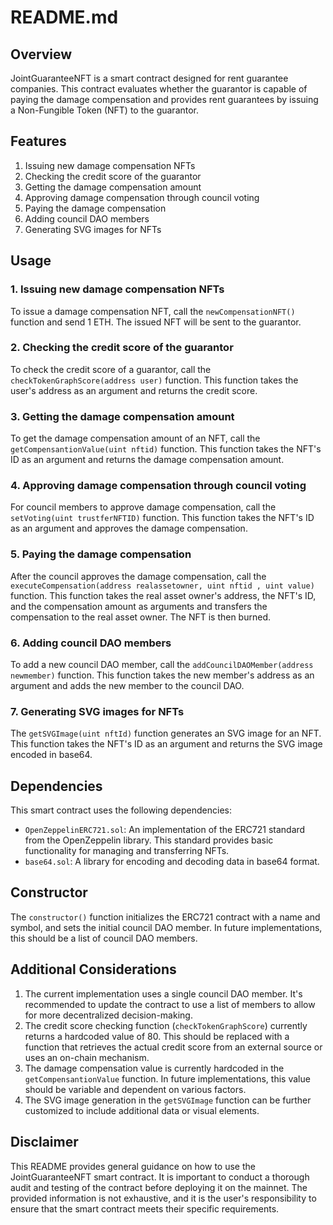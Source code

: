 README.md
=========

Overview
--------

JointGuaranteeNFT is a smart contract designed for rent guarantee companies. This contract evaluates whether the guarantor is capable of paying the damage compensation and provides rent guarantees by issuing a Non-Fungible Token (NFT) to the guarantor.

Features
--------

1.  Issuing new damage compensation NFTs
2.  Checking the credit score of the guarantor
3.  Getting the damage compensation amount
4.  Approving damage compensation through council voting
5.  Paying the damage compensation
6.  Adding council DAO members
7.  Generating SVG images for NFTs

Usage
-----

### 1\. Issuing new damage compensation NFTs

To issue a damage compensation NFT, call the `newCompensationNFT()` function and send 1 ETH. The issued NFT will be sent to the guarantor.

### 2\. Checking the credit score of the guarantor

To check the credit score of a guarantor, call the `checkTokenGraphScore(address user)` function. This function takes the user's address as an argument and returns the credit score.

### 3\. Getting the damage compensation amount

To get the damage compensation amount of an NFT, call the `getCompensantionValue(uint nftid)` function. This function takes the NFT's ID as an argument and returns the damage compensation amount.

### 4\. Approving damage compensation through council voting

For council members to approve damage compensation, call the `setVoting(uint trustferNFTID)` function. This function takes the NFT's ID as an argument and approves the damage compensation.

### 5\. Paying the damage compensation

After the council approves the damage compensation, call the `executeCompensation(address realassetowner, uint nftid , uint value)` function. This function takes the real asset owner's address, the NFT's ID, and the compensation amount as arguments and transfers the compensation to the real asset owner. The NFT is then burned.

### 6\. Adding council DAO members

To add a new council DAO member, call the `addCouncilDAOMember(address newmember)` function. This function takes the new member's address as an argument and adds the new member to the council DAO.

### 7\. Generating SVG images for NFTs

The `getSVGImage(uint nftId)` function generates an SVG image for an NFT. This function takes the NFT's ID as an argument and returns the SVG image encoded in base64.

Dependencies
------------

This smart contract uses the following dependencies:

*   `OpenZeppelinERC721.sol`: An implementation of the ERC721 standard from the OpenZeppelin library. This standard provides basic functionality for managing and transferring NFTs.
*   `base64.sol`: A library for encoding and decoding data in base64 format.

Constructor
-----------

The `constructor()` function initializes the ERC721 contract with a name and symbol, and sets the initial council DAO member. In future implementations, this should be a list of council DAO members.

Additional Considerations
-------------------------

1.  The current implementation uses a single council DAO member. It's recommended to update the contract to use a list of members to allow for more decentralized decision-making.
2.  The credit score checking function (`checkTokenGraphScore`) currently returns a hardcoded value of 80. This should be replaced with a function that retrieves the actual credit score from an external source or uses an on-chain mechanism.
3.  The damage compensation value is currently hardcoded in the `getCompensantionValue` function. In future implementations, this value should be variable and dependent on various factors.
4.  The SVG image generation in the `getSVGImage` function can be further customized to include additional data or visual elements.

Disclaimer
----------

This README provides general guidance on how to use the JointGuaranteeNFT smart contract. It is important to conduct a thorough audit and testing of the contract before deploying it on the mainnet. The provided information is not exhaustive, and it is the user's responsibility to ensure that the smart contract meets their specific requirements.
